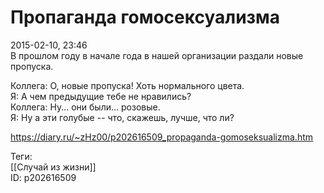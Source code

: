 Пропаганда гомосексуализма
===========================

   
 2015-02-10, 23:46   
  В прошлом году в начале года в нашей организации раздали новые пропуска.   
   
 Коллега: О, новые пропуска! Хоть нормального цвета.   
 Я: А чем предыдущие тебе не нравились?   
 Коллега: Ну... они были... розовые.   
 Я: Ну а эти голубые -- что, скажешь, лучше, что ли?   
    
 <https://diary.ru/~zHz00/p202616509_propaganda-gomoseksualizma.htm>   
   
 Теги:   
 [[Случай из жизни]]   
 ID: p202616509